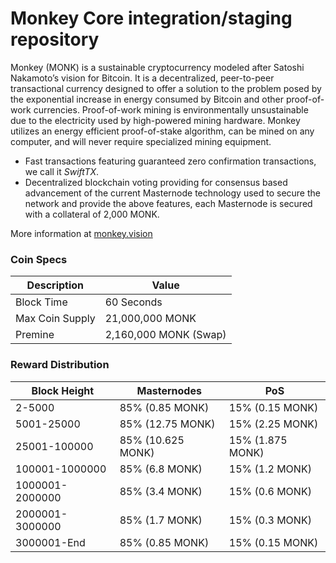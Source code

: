Monkey Core integration/staging repository
=================================================

Monkey (MONK) is a sustainable cryptocurrency modeled after Satoshi Nakamoto’s vision for Bitcoin. It is a decentralized, peer-to-peer transactional currency designed to offer a solution to the problem posed by the exponential increase in energy consumed by Bitcoin and other proof-of-work currencies. Proof-of-work mining is environmentally unsustainable due to the electricity used by high-powered mining hardware. Monkey utilizes an energy efficient proof-of-stake algorithm, can be mined on any computer, and will never require specialized mining equipment.

- Fast transactions featuring guaranteed zero confirmation transactions, we call it _SwiftTX_.
- Decentralized blockchain voting providing for consensus based advancement of the current Masternode
  technology used to secure the network and provide the above features, each Masternode is secured
  with a collateral of 2,000 MONK.

More information at [monkey.vision](http://www.monkey.vision)

### Coin Specs
| Description                 | Value                   |
|-----------------------------|-------------------------|
| Block Time                  | 60 Seconds              |
| Max Coin Supply             | 21,000,000 MONK         |
| Premine                     | 2,160,000 MONK (Swap)   |

### Reward Distribution

| **Block Height** | **Masternodes**  | **PoS**          |
|------------------|------------------|------------------|
| 2-5000           | 85% (0.85 MONK)  | 15% (0.15 MONK)  |
| 5001-25000       | 85% (12.75 MONK) | 15% (2.25 MONK)  |
| 25001-100000     | 85% (10.625 MONK)| 15% (1.875 MONK) |
| 100001-1000000   | 85% (6.8 MONK)   | 15% (1.2 MONK)   |
| 1000001-2000000  | 85% (3.4 MONK)   | 15% (0.6 MONK)   |
| 2000001-3000000  | 85% (1.7 MONK)   | 15% (0.3 MONK)   |
| 3000001-End      | 85% (0.85 MONK)  | 15% (0.15 MONK)  |

